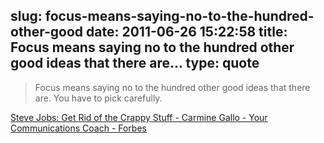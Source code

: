 slug: focus-means-saying-no-to-the-hundred-other-good
date: 2011-06-26 15:22:58
title: Focus means saying no to the hundred other good ideas that there are...
type: quote
---

> Focus means saying no to the hundred other good ideas that there are. You have to pick carefully.

[Steve Jobs: Get Rid of the Crappy Stuff - Carmine Gallo - Your Communications Coach - Forbes](http://blogs.forbes.com/carminegallo/2011/05/16/steve-jobs-get-rid-of-the-crappy-stuff/)

